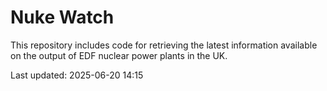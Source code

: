 # Nuke Watch

This repository includes code for retrieving the latest information available on the output of EDF nuclear power plants in the UK.

Last updated: 2025-06-20 14:15